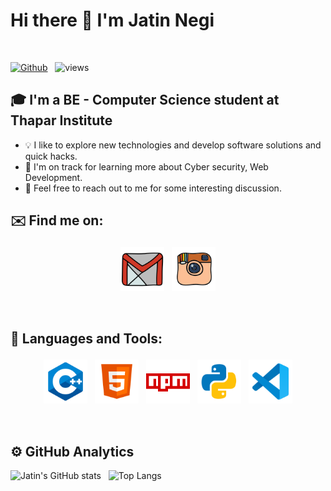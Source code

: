 # Hi there 👋 I'm Jatin Negi
<br />

[![Github](https://img.shields.io/github/followers/parvg555?label=Follow&style=social)](https://github.com/JatinNegi21) &nbsp; ![views](https://komarev.com/ghpvc/?username=JatinNegi21)

## 🎓 I'm a BE - Computer Science student at Thapar Institute

* 💡  I like to explore new technologies and develop software solutions and quick hacks.
* 🌱  I'm on track for learning more about Cyber security, Web Development.
* 💬  Feel free to reach out to me for some interesting discussion.

## ✉️ Find me on:

<p align="center">
 <!-- <a href="https://linkedin.com/in/parvg"><img src="lld2.png" alt="LinkedIn" height="80" style="vertical-align:top; margin:4px"></a> -->
 <a href="mailto:negijatin2106@gmail.com"> <img src="gmail.png" alt="" height="70" style="vertical-align:top; margin:4px"></a>
 <a href="https://instagram.com/jatin_negi21"> <img src="insta.png" alt="Python" height="70" style="vertical-align:top; margin:4px"></a>
</p>

<br />

## 🧰 Languages and Tools:
<p align="center">
<img src="cpp.png" alt="CPP" height="70" style="vertical-align:top; margin:4px">
<!-- <img src="django.png" alt="Django" height="70" style="vertical-align:top; margin:4px"> -->
<!-- <img src="go.png" alt="Go" height="70" style="vertical-align:top; margin:4px"> -->
<img src="html.png" alt="HTML" height="70" style="vertical-align:top; margin:4px">
<!-- <img src="js.png" alt="JS" height="70" style="vertical-align:top; margin:4px"> -->
<!-- <img src="mongo.png" alt="Mongodb" height="70" style="vertical-align:top; margin:4px"> -->
<img src="npm.png" alt="NPM" height="70" style="vertical-align:top; margin:4px">
<!-- <img src="php.png" alt="PHP" height="70" style="vertical-align:top; margin:4px"> -->
<img src="py.png" alt="PYTHON" height="70" style="vertical-align:top; margin:4px">
<!-- <img src="unity.png" alt="UNITY" height="70" style="vertical-align:top; margin:4px"> -->
<img src="vs.png" alt="Visual Studio" height="70" style="vertical-align:top; margin:4px">
</p>

<br />

## ⚙️  GitHub Analytics

![Jatin's GitHub stats](https://github-readme-stats.vercel.app/api?username=JatinNegi&theme=dark&show_icons=true) &nbsp; ![Top Langs](https://github-readme-stats.vercel.app/api/top-langs/?username=JatinNegi21&theme=dark)

